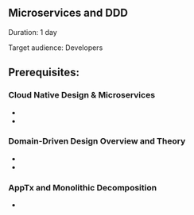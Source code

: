## Microservices and DDD

Duration: 1 day

Target audience: Developers

Prerequisites:
---

### Cloud Native Design & Microservices
-
-

### Domain-Driven Design Overview and Theory
-
-

### AppTx and Monolithic Decomposition
-
